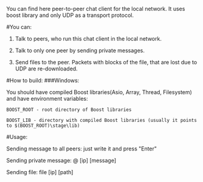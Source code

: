 You can find here peer-to-peer chat client for the local network.
It uses boost library and only UDP as a transport protocol.

#You can:

1. Talk to peers, who run this chat client in the local network.

2. Talk to only one peer by sending private messages.

3. Send files to the peer. Packets with blocks of the file, that are lost due to UDP are re-downloaded.

#How to build:
###Windows:

You should have compiled Boost libraries(Asio, Array, Thread, Filesystem) and have environment variables:
```
BOOST_ROOT - root directory of Boost libraries

BOOST_LIB - directory with compiled Boost libraries (usually it points to $(BOOST_ROOT)\stage\lib)
```

#Usage:

Sending message to all peers: just write it and press "Enter"

Sending private message: @ [ip] [message]

Sending file: file [ip] [path]
